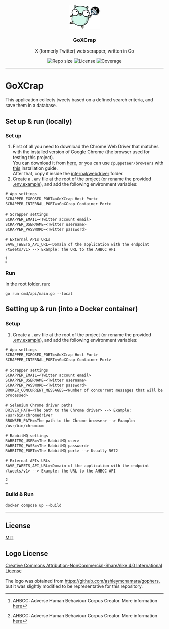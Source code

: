 <p align="center">
  <img src="media/goxcrap-logo.png" width="100" alt="Repository logo" />
</p>
<h3 align="center">GoXCrap</h3>
<p align="center">X (formerly Twitter) web scrapper, written in Go<p>
<p align="center">
    <img src="https://img.shields.io/github/repo-size/lhbelfanti/goxcrap?label=Repo%20size" alt="Repo size" />
    <img src="https://img.shields.io/github/license/lhbelfanti/goxcrap?label=License" alt="License" />
    <img src="https://codecov.io/gh/lhbelfanti/goxcrap/graph/badge.svg?token=69LLNMKXRU" alt="Coverage" />
</p>

---

# GoXCrap

This application collects tweets based on a defined search criteria, and save them in a database.

## Set up & run (locally)

### Set up

1. First of all you need to download the Chrome Web Driver that matches with the installed version of Google Chrome (the
   browser used for testing this project). </br>
   You can download it from [here](https://googlechromelabs.github.io/chrome-for-testing/), or you can
   use `@puppeteer/browsers` with [this](https://pptr.dev/browsers-api) installation guide. </br>
   After that, copy it inside the [internal/webdriver](./internal/webdriver) folder.
2. Create a `.env` file at the root of the project (or rename the provided [.env.example](.env.example)), and add the following environment variables:

```
# App settings
SCRAPPER_EXPOSED_PORT=<GoXCrap Host Port>
SCRAPPER_INTERNAL_PORT=<GoXCrap Container Port>

# Scrapper settings
SCRAPPER_EMAIL=<Twitter account email>
SCRAPPER_USERNAME=<Twitter username>
SCRAPPER_PASSWORD=<Twitter password>

# External APIs URLs
SAVE_TWEETS_API_URL=<Domain of the application with the endpoint /tweets/v1> --> Example: the URL to the AHBCC API
```
[^1]

[^1]: AHBCC: Adverse Human Behaviour Corpus Creator. More information [here](https://github.com/lhbelfanti/ahbcc)

### Run

In the root folder, run:

```
go run cmd/api/main.go --local
```

## Setting up & run (into a Docker container)

### Setup

1. Create a `.env` file at the root of the project (or rename the provided [.env.example](.env.example)), and add the following environment variables:

```
# App settings
SCRAPPER_EXPOSED_PORT=<GoXCrap Host Port>
SCRAPPER_INTERNAL_PORT=<GoXCrap Container Port>

# Scrapper settings
SCRAPPER_EMAIL=<Twitter account email>
SCRAPPER_USERNAME=<Twitter username>
SCRAPPER_PASSWORD=<Twitter password>
BROKER_CONCURRENT_MESSAGES=<Number of concurrent messages that will be processed>

# Selenium Chrome driver paths
DRIVER_PATH=<The path to the Chrome driver> --> Example: /usr/bin/chromedriver
BROWSER_PATH=<The path to the Chrome browser> --> Example: /usr/bin/chromium

# RabbitMQ settings
RABBITMQ_USER=<The RabbitMQ user>
RABBITMQ_PASS=<The RabbitMQ password>
RABBITMQ_PORT=<The RabbitMQ port> --> Usually 5672

# External APIs URLs
SAVE_TWEETS_API_URL=<Domain of the application with the endpoint /tweets/v1> --> Example: the URL to the AHBCC API
```
[^1]

### Build & Run

```
docker compose up --build
```

---

## License

[MIT](https://choosealicense.com/licenses/mit/)

## Logo License

[Creative Commons Attribution-NonCommercial-ShareAlike 4.0 International License](https://creativecommons.org/licenses/by-nc-sa/4.0/)

The logo was obtained from https://github.com/ashleymcnamara/gophers, but it was slightly modified to be representative for this repository.

